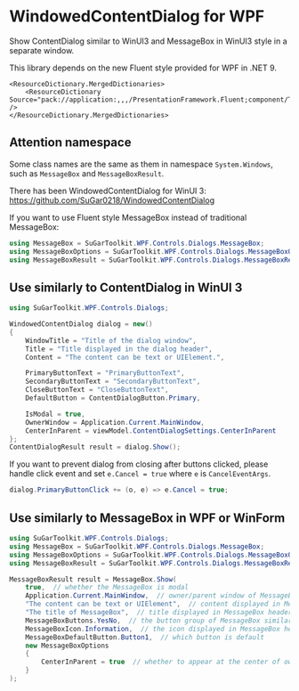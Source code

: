 # WindowedContentDialog for WPF

Show ContentDialog similar to WinUI3 and MessageBox in WinUI3 style in a separate window.

This library depends on the new Fluent style provided for WPF in .NET 9.

``` xaml
<ResourceDictionary.MergedDictionaries>
    <ResourceDictionary Source="pack://application:,,,/PresentationFramework.Fluent;component/Themes/Fluent.xaml" />
</ResourceDictionary.MergedDictionaries>
```

## Attention namespace

Some class names are the same as them in namespace ```System.Windows```, such as ```MessageBox``` and ```MessageBoxResult```.

There has been WindowedContentDialog for WinUI 3: https://github.com/SuGar0218/WindowedContentDialog

If you want to use Fluent style MessageBox instead of traditional MessageBox:

``` C#
using MessageBox = SuGarToolkit.WPF.Controls.Dialogs.MessageBox;
using MessageBoxOptions = SuGarToolkit.WPF.Controls.Dialogs.MessageBoxOptions;
using MessageBoxResult = SuGarToolkit.WPF.Controls.Dialogs.MessageBoxResult;
```

## Use similarly to ContentDialog in WinUI 3

``` C#
using SuGarToolkit.WPF.Controls.Dialogs;

WindowedContentDialog dialog = new()
{
    WindowTitle = "Title of the dialog window",
    Title = "Title displayed in the dialog header",
    Content = "The content can be text or UIElement.",

    PrimaryButtonText = "PrimaryButtonText",
    SecondaryButtonText = "SecondaryButtonText",
    CloseButtonText = "CloseButtonText",
    DefaultButton = ContentDialogButton.Primary,

    IsModal = true,
    OwnerWindow = Application.Current.MainWindow,
    CenterInParent = viewModel.ContentDialogSettings.CenterInParent
};
ContentDialogResult result = dialog.Show();
```

If you want to prevent dialog from closing after buttons clicked, please handle click event and set ```e.Cancel = true``` where ```e``` is ```CancelEventArgs```.

``` C#
dialog.PrimaryButtonClick += (o, e) => e.Cancel = true;
```

## Use similarly to MessageBox in WPF or WinForm

``` C#
using SuGarToolkit.WPF.Controls.Dialogs;
using MessageBox = SuGarToolkit.WPF.Controls.Dialogs.MessageBox;
using MessageBoxOptions = SuGarToolkit.WPF.Controls.Dialogs.MessageBoxOptions;
using MessageBoxResult = SuGarToolkit.WPF.Controls.Dialogs.MessageBoxResult;

MessageBoxResult result = MessageBox.Show(
    true,  // whether the MessageBox is modal
    Application.Current.MainWindow,  // owner/parent window of MessageBox
    "The content can be text or UIElement",  // content displayed in MessageBox body
    "The title of MessageBox",  // title displayed in MessageBox header
    MessageBoxButtons.YesNo,  // the button group of MessageBox similar to WinForm
    MessageBoxIcon.Information,  // the icon displayed in MessageBox header
    MessageBoxDefaultButton.Button1,  // which button is default
    new MessageBoxOptions
    {
        CenterInParent = true  // whether to appear at the center of owner/parent window
    }
);
```
